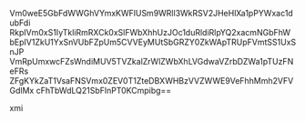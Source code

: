 Vm0weE5GbFdWWGhVYmxKWFlUSm9WRll3WkRSV2JHeHlXa1pPYWxac1dubFdi
RkpIVm0xS1IyTkliRmRXCk0xSlFWbXhhUzJOc1duRldiRlpYQ2xacmNGbFhW
bEpIV1ZkU1YxSnVUbFZpUm5CVVEyMUtSbGRZY0ZkWApTRUpFVmtSS1UxSnJP
VmRpUmxwcFZsWndiMUV5TVZkalZrWlZWbXhLVGdwaVZrbDZWa1pTUzFNeFRs
ZFgKYkZaT1VsaFNSVmx0ZEV0T1ZteDBXWHBzVVZWWE9VeFhhMmh2VFVGdlMx
cFhTbWdLQ21SbFlnPT0KCmpibg==

xmi